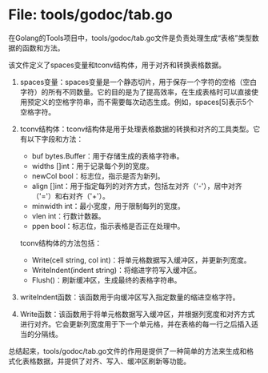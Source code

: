 # File: tools/godoc/tab.go

在Golang的Tools项目中，tools/godoc/tab.go文件是负责处理生成“表格”类型数据的函数和方法。

该文件定义了spaces变量和tconv结构体，用于对齐和转换表格数据。

1. spaces变量：spaces变量是一个静态切片，用于保存一个字符的空格（空白字符）的所有不同数量。它的目的是为了提高效率，在生成表格时可以直接使用预定义的空格字符串，而不需要每次动态生成。例如，spaces[5]表示5个空格字符。

2. tconv结构体：tconv结构体是用于处理表格数据的转换和对齐的工具类型。它有以下字段和方法：
   - buf bytes.Buffer：用于存储生成的表格字符串。
   - widths []int：用于记录每个列的宽度。
   - newCol bool：标志位，指示是否为新列。
   - align []int：用于指定每列的对齐方式，包括左对齐（'-'），居中对齐（'='）和右对齐（'+'）。
   - minwidth int：最小宽度，用于限制每列的宽度。
   - vlen int：行数计数器。
   - ppen bool：标志位，指示表格是否正在处理中。

   tconv结构体的方法包括：
   - Write(cell string, col int)：将单元格数据写入缓冲区，并更新列宽度。
   - WriteIndent(indent string)：将缩进字符写入缓冲区。
   - Flush()：刷新缓冲区，生成最终的表格字符串。

3. writeIndent函数：该函数用于向缓冲区写入指定数量的缩进空格字符。

4. Write函数：该函数用于将单元格数据写入缓冲区，并根据列宽度和对齐方式进行对齐。它会更新列宽度用于下一个单元格，并在表格的每一行之后插入适当的分隔线。

总结起来，tools/godoc/tab.go文件的作用是提供了一种简单的方法来生成和格式化表格数据，并提供了对齐、写入、缓冲区刷新等功能。

